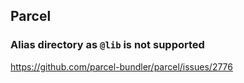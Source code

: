

## Parcel

### Alias directory as `@lib` is not supported

https://github.com/parcel-bundler/parcel/issues/2776
